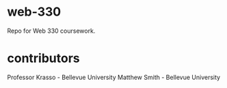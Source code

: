 # web-330
Repo for Web 330 coursework.
# contributors
Professor Krasso - Bellevue University
Matthew Smith - Bellevue University
